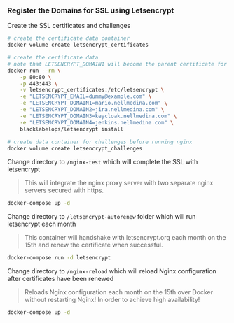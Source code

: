 
### Register the Domains for SSL using Letsencrypt

Create the SSL certificates and challenges
``` bash
# create the certificate data container
docker volume create letsencrypt_certificates

# create the certificate data
# note that LETSENCRYPT_DOMAIN1 will become the parent certificate for the other domains
docker run --rm \
    -p 80:80 \
    -p 443:443 \
    -v letsencrypt_certificates:/etc/letsencrypt \
    -e "LETSENCRYPT_EMAIL=dummy@example.com" \
    -e "LETSENCRYPT_DOMAIN1=mario.nellmedina.com" \
    -e "LETSENCRYPT_DOMAIN2=jira.nellmedina.com" \
    -e "LETSENCRYPT_DOMAIN3=keycloak.nellmedina.com" \
    -e "LETSENCRYPT_DOMAIN4=jenkins.nellmedina.com" \
    blacklabelops/letsencrypt install
    
# create data container for challenges before running nginx
docker volume create letsencrypt_challenges
```

Change directory to `/nginx-test` which will complete the SSL with letsencrypt
> This will integrate the nginx proxy server with two separate nginx servers secured with https.
``` bash
docker-compose up -d
```

Change directory to `/letsencrypt-autorenew` folder which will run letsencrypt each month
> This container will handshake with letsencrypt.org each month on the 15th and renew the certificate when successful.
``` bash
docker-compose run -d letsencrypt
```

Change directory to `/nginx-reload` which will reload Nginx configuration after certificates have been renewed
> Reloads Nginx configuration each month on the 15th over Docker without restarting Nginx! In order to achieve high availability!
``` bash
docker-compose up -d
```